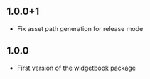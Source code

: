 ## 1.0.0+1
* Fix asset path generation for release mode

## 1.0.0
* First version of the widgetbook package
